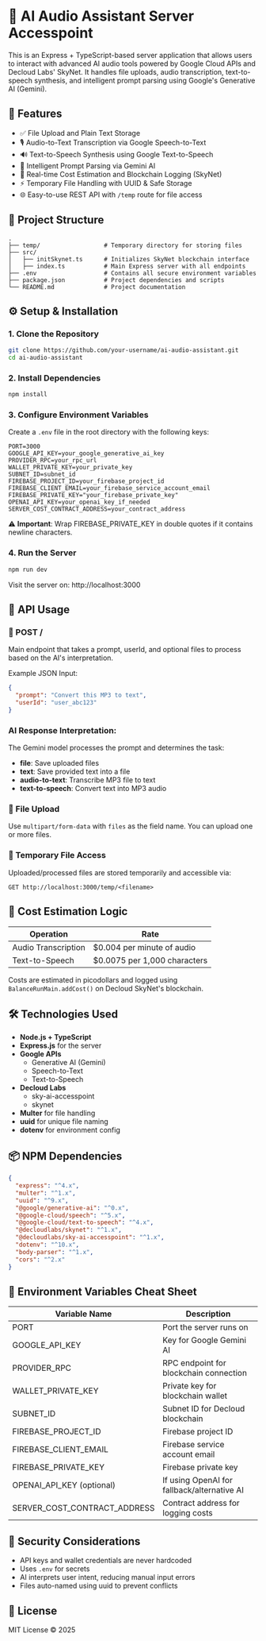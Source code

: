 # 🧠 AI Audio Assistant Server Accesspoint

This is an Express + TypeScript-based server application that allows users to interact with advanced AI audio tools powered by Google Cloud APIs and Decloud Labs' SkyNet. It handles file uploads, audio transcription, text-to-speech synthesis, and intelligent prompt parsing using Google's Generative AI (Gemini).

## 🚀 Features

- ✅ File Upload and Plain Text Storage
- 🎙️ Audio-to-Text Transcription via Google Speech-to-Text
- 🔊 Text-to-Speech Synthesis using Google Text-to-Speech
- 🤖 Intelligent Prompt Parsing via Gemini AI
- 💸 Real-time Cost Estimation and Blockchain Logging (SkyNet)
- ⚡ Temporary File Handling with UUID & Safe Storage
- 🌐 Easy-to-use REST API with `/temp` route for file access

## 📁 Project Structure

```
.
├── temp/                  # Temporary directory for storing files
├── src/
│   ├── initSkynet.ts      # Initializes SkyNet blockchain interface
│   ├── index.ts           # Main Express server with all endpoints
├── .env                   # Contains all secure environment variables
├── package.json           # Project dependencies and scripts
└── README.md              # Project documentation
```

## ⚙️ Setup & Installation

### 1. Clone the Repository

```bash
git clone https://github.com/your-username/ai-audio-assistant.git
cd ai-audio-assistant
```

### 2. Install Dependencies

```bash
npm install
```

### 3. Configure Environment Variables

Create a `.env` file in the root directory with the following keys:

```env
PORT=3000
GOOGLE_API_KEY=your_google_generative_ai_key
PROVIDER_RPC=your_rpc_url
WALLET_PRIVATE_KEY=your_private_key
SUBNET_ID=subnet_id
FIREBASE_PROJECT_ID=your_firebase_project_id
FIREBASE_CLIENT_EMAIL=your_firebase_service_account_email
FIREBASE_PRIVATE_KEY="your_firebase_private_key"
OPENAI_API_KEY=your_openai_key_if_needed
SERVER_COST_CONTRACT_ADDRESS=your_contract_address
```

⚠️ **Important**: Wrap FIREBASE_PRIVATE_KEY in double quotes if it contains newline characters.

### 4. Run the Server

```bash
npm run dev
```

Visit the server on: http://localhost:3000

## 🧪 API Usage

### 📌 POST /

Main endpoint that takes a prompt, userId, and optional files to process based on the AI's interpretation.

Example JSON Input:

```json
{
  "prompt": "Convert this MP3 to text",
  "userId": "user_abc123"
}
```

### AI Response Interpretation:

The Gemini model processes the prompt and determines the task:

- **file**: Save uploaded files
- **text**: Save provided text into a file
- **audio-to-text**: Transcribe MP3 file to text
- **text-to-speech**: Convert text into MP3 audio

### 🔄 File Upload

Use `multipart/form-data` with `files` as the field name. You can upload one or more files.

### 📂 Temporary File Access

Uploaded/processed files are stored temporarily and accessible via:

```
GET http://localhost:3000/temp/<filename>
```

## 💸 Cost Estimation Logic

| Operation | Rate |
|-----------|------|
| Audio Transcription | $0.004 per minute of audio |
| Text-to-Speech | $0.0075 per 1,000 characters |

Costs are estimated in picodollars and logged using `BalanceRunMain.addCost()` on Decloud SkyNet's blockchain.

## 🛠️ Technologies Used

- **Node.js + TypeScript**
- **Express.js** for the server
- **Google APIs**
  - Generative AI (Gemini)
  - Speech-to-Text
  - Text-to-Speech
- **Decloud Labs**
  - sky-ai-accesspoint
  - skynet
- **Multer** for file handling
- **uuid** for unique file naming
- **dotenv** for environment config

## 📦 NPM Dependencies

```json
{
  "express": "^4.x",
  "multer": "^1.x",
  "uuid": "^9.x",
  "@google/generative-ai": "^0.x",
  "@google-cloud/speech": "^5.x",
  "@google-cloud/text-to-speech": "^4.x",
  "@decloudlabs/skynet": "^1.x",
  "@decloudlabs/sky-ai-accesspoint": "^1.x",
  "dotenv": "^10.x",
  "body-parser": "^1.x",
  "cors": "^2.x"
}
```

## 🧩 Environment Variables Cheat Sheet

| Variable Name | Description |
|---------------|-------------|
| PORT | Port the server runs on |
| GOOGLE_API_KEY | Key for Google Gemini AI |
| PROVIDER_RPC | RPC endpoint for blockchain connection |
| WALLET_PRIVATE_KEY | Private key for blockchain wallet |
| SUBNET_ID | Subnet ID for Decloud blockchain |
| FIREBASE_PROJECT_ID | Firebase project ID |
| FIREBASE_CLIENT_EMAIL | Firebase service account email |
| FIREBASE_PRIVATE_KEY | Firebase private key |
| OPENAI_API_KEY (optional) | If using OpenAI for fallback/alternative AI |
| SERVER_COST_CONTRACT_ADDRESS | Contract address for logging costs |

## 🔐 Security Considerations

- API keys and wallet credentials are never hardcoded
- Uses `.env` for secrets
- AI interprets user intent, reducing manual input errors
- Files auto-named using uuid to prevent conflicts

## 📜 License

MIT License © 2025